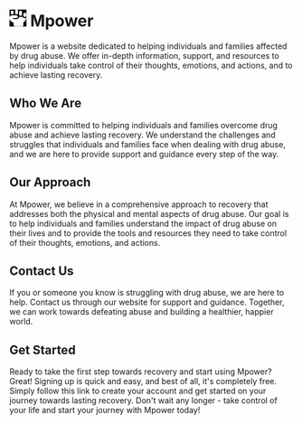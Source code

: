 # <img src="public/imgs/logo-with-bg.png" alt="logo" width="30" height="30"> Mpower

Mpower is a website dedicated to helping individuals and families affected by drug abuse. We offer in-depth information, support, and resources to help individuals take control of their thoughts, emotions, and actions, and to achieve lasting recovery.

## Who We Are
      
Mpower is committed to helping individuals and families overcome drug abuse and achieve lasting recovery. We understand the challenges and struggles that individuals and families face when dealing with drug abuse, and we are here to provide support and guidance every step of the way.


## Our Approach

At Mpower, we believe in a comprehensive approach to recovery that addresses both the physical and mental aspects of drug abuse. Our goal is to help individuals and families understand the impact of drug abuse on their lives and to provide the tools and resources they need to take control of their thoughts, emotions, and actions.

## Contact Us

If you or someone you know is struggling with drug abuse, we are here to help. Contact us through our website for support and guidance. Together, we can work towards defeating abuse and building a healthier, happier world.

## Get Started

Ready to take the first step towards recovery and start using Mpower? Great! Signing up is quick and easy, and best of all, it's completely free. Simply follow this link to create your account and get started on your journey towards lasting recovery. Don't wait any longer - take control of your life and start your journey with Mpower today!